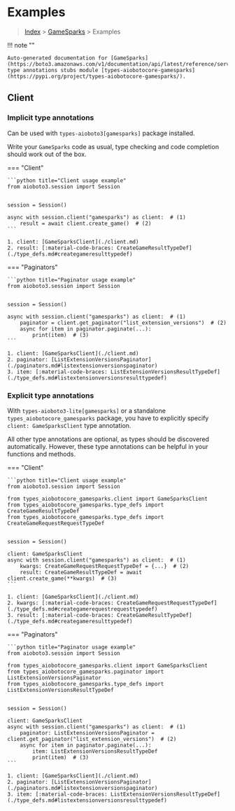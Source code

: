 # Examples

> [Index](../README.md) > [GameSparks](./README.md) > Examples

!!! note ""

    Auto-generated documentation for [GameSparks](https://boto3.amazonaws.com/v1/documentation/api/latest/reference/services/gamesparks.html#GameSparks)
    type annotations stubs module [types-aiobotocore-gamesparks](https://pypi.org/project/types-aiobotocore-gamesparks/).

## Client

### Implicit type annotations

Can be used with `types-aioboto3[gamesparks]` package installed.

Write your `GameSparks` code as usual,
type checking and code completion should work out of the box.



=== "Client"

    ```python title="Client usage example"
    from aioboto3.session import Session


    session = Session()

    async with session.client("gamesparks") as client:  # (1)
        result = await client.create_game()  # (2)
    ```

    1. client: [GameSparksClient](./client.md)
    2. result: [:material-code-braces: CreateGameResultTypeDef](./type_defs.md#creategameresulttypedef) 



=== "Paginators"

    ```python title="Paginator usage example"
    from aioboto3.session import Session


    session = Session()

    async with session.client("gamesparks") as client:  # (1)
        paginator = client.get_paginator("list_extension_versions")  # (2)
        async for item in paginator.paginate(...):
            print(item)  # (3)
    ```

    1. client: [GameSparksClient](./client.md)
    2. paginator: [ListExtensionVersionsPaginator](./paginators.md#listextensionversionspaginator)
    3. item: [:material-code-braces: ListExtensionVersionsResultTypeDef](./type_defs.md#listextensionversionsresulttypedef) 




### Explicit type annotations

With `types-aioboto3-lite[gamesparks]`
or a standalone `types_aiobotocore_gamesparks` package, you have to explicitly specify
`client: GameSparksClient` type annotation.

All other type annotations are optional, as types should be discovered automatically.
However, these type annotations can be helpful in your functions and methods.


=== "Client"

    ```python title="Client usage example"
    from aioboto3.session import Session

    from types_aiobotocore_gamesparks.client import GameSparksClient
    from types_aiobotocore_gamesparks.type_defs import CreateGameResultTypeDef
    from types_aiobotocore_gamesparks.type_defs import CreateGameRequestRequestTypeDef


    session = Session()

    client: GameSparksClient
    async with session.client("gamesparks") as client:  # (1)
        kwargs: CreateGameRequestRequestTypeDef = {...}  # (2)
        result: CreateGameResultTypeDef = await client.create_game(**kwargs)  # (3)
    ```

    1. client: [GameSparksClient](./client.md)
    2. kwargs: [:material-code-braces: CreateGameRequestRequestTypeDef](./type_defs.md#creategamerequestrequesttypedef) 
    3. result: [:material-code-braces: CreateGameResultTypeDef](./type_defs.md#creategameresulttypedef) 



=== "Paginators"

    ```python title="Paginator usage example"
    from aioboto3.session import Session

    from types_aiobotocore_gamesparks.client import GameSparksClient
    from types_aiobotocore_gamesparks.paginator import ListExtensionVersionsPaginator
    from types_aiobotocore_gamesparks.type_defs import ListExtensionVersionsResultTypeDef


    session = Session()

    client: GameSparksClient
    async with session.client("gamesparks") as client:  # (1)
        paginator: ListExtensionVersionsPaginator = client.get_paginator("list_extension_versions")  # (2)
        async for item in paginator.paginate(...):
            item: ListExtensionVersionsResultTypeDef
            print(item)  # (3)
    ```

    1. client: [GameSparksClient](./client.md)
    2. paginator: [ListExtensionVersionsPaginator](./paginators.md#listextensionversionspaginator)
    3. item: [:material-code-braces: ListExtensionVersionsResultTypeDef](./type_defs.md#listextensionversionsresulttypedef) 




